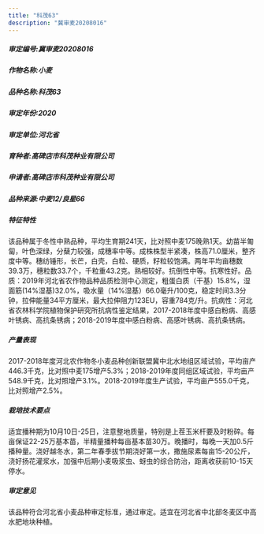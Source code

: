 ```yaml
---
title: "科茂63"
description: "冀审麦20208016"
---
```

##### 审定编号:冀审麦20208016

##### 作物名称:小麦

##### 品种名称:科茂63

##### 审定年份:2020

##### 审定单位:河北省

##### 育种者:高碑店市科茂种业有限公司

##### 申请者:高碑店市科茂种业有限公司

##### 品种来源:中麦12/良星66

##### 特征特性
该品种属于冬性中熟品种，平均生育期241天，比对照中麦175晚熟1天。幼苗半匍匐，叶色深绿，分蘖力较强，成穗率中等。成株株型半紧凑，株高71.0厘米，整齐度中等。穗纺锤形，长芒，白壳，白粒、硬质，籽粒较饱满。两年平均亩穗数39.3万，穗粒数33.7个，千粒重43.2克。熟相较好。抗倒性中等。抗寒性好。品质：2019年河北省农作物品种品质检测中心测定，粗蛋白质（干基）15.8%，湿面筋(14%湿基)32.0%，吸水量（14%湿基）66.0毫升/100克，稳定时间3.3分钟，拉伸能量34平方厘米，最大拉伸阻力123EU，容重784克/升。抗病性：河北省农林科学院植物保护研究所抗病性鉴定结果，2017-2018年度中感白粉病、高感叶锈病、高抗条锈病；2018-2019年度中感白粉病、高感叶锈病、高抗条锈病。

##### 产量表现
2017-2018年度河北农作物冬小麦品种创新联盟冀中北水地组区域试验，平均亩产446.3千克，比对照中麦175增产5.3%；2018-2019年度同组区域试验，平均亩产548.9千克，比对照增产3.1%。2018-2019年度生产试验，平均亩产555.0千克，比对照增产2.5%。

##### 栽培技术要点
适宜播种期为10月10日-25日，注意整地质量，特别是上茬玉米杆要及时粉碎。每亩保证22-25万基本苗，半精量播种每亩基本苗30万。晚播时，每晚一天加0.5斤播种量。浇好越冬水，第二年春季拔节期浇好第一水，撒施尿素每亩15-20公斤，浇好扬花灌浆水，加强中后期小麦吸浆虫、蚜虫的综合防治，距离收获前10-15天停水。

##### 审定意见
该品种符合河北省小麦品种审定标准，通过审定。适宜在河北省中北部冬麦区中高水肥地块种植。
